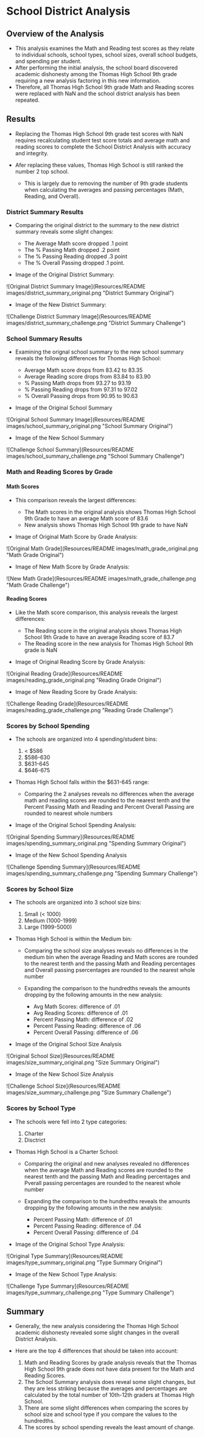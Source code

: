 # School District Analysis

## Overview of the Analysis

- This analysis examines the Math and Reading test scores as they relate to individual schools, school types, school sizes, overall school budgets, and spending per student.
- After performing the initial analysis, the school board discovered academic dishonesty among the Thomas High School 9th grade requiring a new analysis factoring in this new information. 
- Therefore, all Thomas High School 9th grade Math and Reading scores were replaced with NaN and the school district analysis has been repeated. 

## Results

- Replacing the Thomas High School 9th grade test scores with NaN requires recalculating student test score totals and average math and reading scores to complete the School District Analysis with accuracy and integrity. 

- Afer replacing these values, Thomas High School is still ranked the number 2 top school.
    - This is largely due to removing the number of 9th grade students when calculating the averages and passing percentages (Math, Reading, and Overall).

### District Summary Results

- Comparing the original district to the summary to the new district summary reveals some slight changes:
    - The Average Math score dropped .1 point
    - The % Passing Math dropped .2 point
    - The % Passing Reading dropped .3 point
    - The % Overall Passing dropped .1 point.

- Image of the Original District Summary:

![Original District Summary Image](Resources/README images/district_summary_original.png "District Summary Original")

- Image of the New District Summary:

![Challenge District Summary Image](Resources/README images/district_summary_challenge.png "District Summary Challenge")

### School Summary Results

- Examining the orignal school summary to the new school summary reveals the following differences for Thomas High School:
    - Average Math score drops from 83.42 to 83.35
    - Average Reading score drops from 83.84 to 83.90
    - % Passing Math drops from 93.27 to 93.19
    - % Passing Reading drops from 97.31 to 97.02
    - % Overall Passing drops from 90.95 to 90.63

- Image of the Original School Summary

![Original School Summary Image](Resources/README images/school_summary_original.png "School Summary Original")

- Image of the New School Summary

![Challenge School Summary](Resources/README images/school_summary_challenge.png "School Summary Challenge")

### Math and Reading Scores by Grade

#### Math Scores
- This comparison reveals the largest differences:
    - The Math scores in the original analysis shows Thomas High School 9th Grade to have an average Math score of 83.6
    - New analysis shows Thomas High School 9th grade to have NaN

- Image of Original Math Score by Grade Analysis:

![Original Math Grade](Resources/README images/math_grade_original.png "Math Grade Original")

- Image of New Math Score by Grade Analysis:

![New Math Grade](Resources/README images/math_grade_challenge.png "Math Grade Challenge")

#### Reading Scores

- Like the Math score comparison, this analysis reveals the largest differences:
    - The Reading score in the original analysis shows Thomas High School 9th Grade to have an average Reading score of 83.7
    - The Reading score in the new analysis for Thomas High School 9th grade is NaN

- Image of Original Reading Score by Grade Analysis:

![Original Reading Grade](Resources/README images/reading_grade_original.png "Reading Grade Original")

- Image of New Reading Score by Grade Analysis:

![Challenge Reading Grade](Resources/README images/reading_grade_challenge.png "Reading Grade Challenge")

### Scores by School Spending

- The schools are organized into 4 spending/student bins:
    1. < $586
    2. $586-630
    3. $631-645
    4. $646-675

- Thomas High School falls within the $631-645 range:
    - Comparing the 2 analyses reveals no differences when the average math and reading scores are rounded to the nearest tenth and the Percent Passing Math and Reading and Percent Overall Passing are rounded to nearest whole numbers

- Image of the Original School Spending Analysis:

![Original Spending Summary](Resources/README images/spending_summary_original.png "Spending Summary Original")

- Image of the New School Spending Analysis

![Challenge Spending Summary](Resources/README images/spending_summary_challenge.png "Spending Summary Challenge")

### Scores by School Size

- The schools are organized into 3 school size bins:
    1. Small (< 1000)
    2. Medium (1000-1999)
    3. Large (1999-5000)

- Thomas High School is within the Medium bin:
    - Comparing the school size analyses reveals no differences in the medium bin when the average Reading and Math scores are rounded to the nearest tenth and the passing Math and Reading percentages and Overall passing psercentages are rounded to the nearest whole number

    - Expanding the comparison to the hundredths reveals the amounts dropping by the following amounts in the new analysis:
        - Avg Math Scores: difference of .01
        - Avg Reading Scores: difference of .01
        - Percent Passing Math: difference of .02
        - Percent Passing Reading: difference of .06
        - Percent Overall Passing: difference of .06

- Image of the Original School Size Analysis

![Original School Size](Resources/README images/size_summary_original.png "Size Summary Original")

- Image of the New School Size Analysis

![Challenge School Size](Resources/README images/size_summary_challenge.png "Size Summary Challenge")

### Scores by School Type

- The schools were fell into 2 type categories: 
    1. Charter
    2. Disctrict

- Thomas High School is a Charter School:
    - Comparing the original and new analyses revealed no differences when the average Math and Reading scores are rounded to the nearest tenth and the passing Math and Reading percentages and Pverall passing percentages are rounded to the nearest whole number

    - Expanding the comparison to the hundredths reveals the amounts dropping by the following amounts in the new analysis:
        - Percent Passing Math: difference of .01
        - Percent Passing Reading: difference of .04
        - Percent Overall Passing: difference of .04

- Image of the Original School Type Analysis:

![Original Type Summary](Resources/README images/type_summary_original.png "Type Summary Original")

- Image of the New School Type Analysis:

![Challenge Type Summary](Resources/README images/type_summary_challenge.png "Type Summary Challenge")

## Summary

- Generally, the new analysis considering the Thomas High School academic dishonesty revealed some slight changes in the overall District Analysis. 

- Here are the top 4 differences that should be taken into account:
    1. Math and Reading Scores by grade analysis reveals that the Thomas High School 9th grade does not have data present for the Math and Reading Scores.
    2. The School Summary analysis does reveal some slight changes, but they are less striking because the averages and percentages are calculated by the total number of 10th-12th graders at Thomas High School.
    3. There are some slight differences when comparing the scores by school size and school type if you compare the values to the hundredths. 
    4. The scores by school spending reveals the least amount of change.